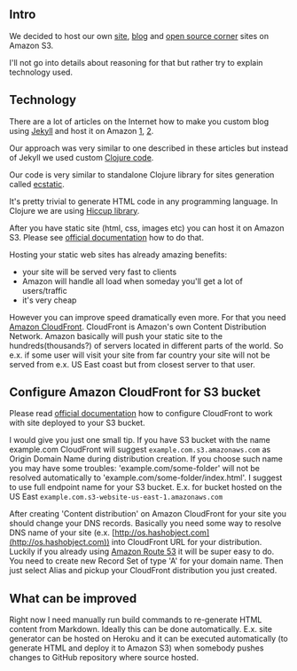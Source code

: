 <!--
name: Make static web site with Clojure and host it on Amazon S3 and CloudFront
description: Short guide how to create static web site using Clojure and host it on Amazon S3 and CloudFront
author: Anton Podviaznikov
author_email: anton@hashobject.com
author_url: http://twitter.com/podviaznikov
author_github: podviaznikov
author_twitter: podviaznikov
author_avatar: /images/anton-avatar.png
location: Tegucigalpa, Honduras
date_created: 2013-07-06
date_modified: 2013-07-06
date_published: 2013-07-06
headline:
in_language: en
keywords: clojure, amazon s3, web site, amazon route 53, amazon cloudfront, markdown, html, github, amazon route 53, clojure hiccup
discussion_url: https://github.com/hashobject/blog.hashobject.com/issues/3
canonical_url: http://blog.hashobject.com/make-static-site-with-clojure-and-host-on-amazon
-->
## Intro

We decided to host our own [site](http://hashobject.com), [blog](http://hashobject.com) and
[open source corner](http://os.hashobject.com) sites on Amazon S3.

I'll not go into details about reasoning for that but rather try to explain technology used.


## Technology

There are a lot of articles on the Internet how to make you custom blog using [Jekyll](http://jekyllrb.com/)
and host it on Amazon [1](http://www.savjee.be/2013/02/howto-host-jekyll-blog-on-amazon-s3/),
[2](http://vvv.tobiassjosten.net/development/jekyll-blog-on-amazon-s3-and-cloudfront/).

Our approach was very similar to one described in these articles but instead of Jekyll we used
custom [Clojure code](https://github.com/hashobject/blog.hashobject.com/blob/master/src/blog/hashobject/generator.clj).

Our code is very similar to standalone Clojure library for sites generation called
[ecstatic](https://github.com/samrat/ecstatic).


It's pretty trivial to generate HTML code in any programming language. In Clojure we are
using [Hiccup library](https://github.com/weavejester/hiccup).

After you have static site (html, css, images etc) you can host it on Amazon S3.
Please see [official documentation](http://docs.aws.amazon.com/AmazonS3/latest/dev/WebsiteHosting.html)
how to do that.


Hosting your static web sites has already amazing benefits:

  * your site will be served very fast to clients
  * Amazon will handle all load when someday you'll get a lot of users/traffic
  * it's very cheap

However you can improve speed dramatically even more. For that you need [Amazon CloudFront](https://aws.amazon.com/cloudfront/).
CloudFront is Amazon's own Content Distribution Network. Amazon basically will push your static
site to the hundreds(thousands?) of servers located in different parts of the world.
So e.x. if some user will visit your site from far country your site will not be served from
e.x. US East coast but from closest server to that user.



## Configure Amazon CloudFront for S3 bucket

Please read [official documentation](http://docs.aws.amazon.com/AmazonCloudFront/2012-03-15/GettingStartedGuide/StartingCloudFront.html)
how to configure CloudFront to work with site deployed to your S3 bucket.

I would give you just one small tip.
If you have S3 bucket with the name example.com CloudFront will suggest
`example.com.s3.amazonaws.com` as Origin Domain Name during distribution creation.
If you choose such name you may have some troubles:
'example.com/some-folder' will not be resolved automatically to 'example.com/some-folder/index.html'.
I suggest to use full endpoint name for your S3 bucket. E.x. for bucket hosted on the US East
`example.com.s3-website-us-east-1.amazonaws.com`


After creating 'Content distribution' on Amazon CloudFront for your site you should change your DNS records.
Basically you need some way to resolve DNS name of your site (e.x. [http://os.hashobject.com](http://os.hashobject.com))
into CloudFront URL for your distribution. Luckily if you already using [Amazon Route 53](https://aws.amazon.com/route53/)
it will be super easy to do.
You need to create new Record Set of type 'A' for your domain name.
Then just select Alias and pickup your CloudFront distribution you just created.



## What can be improved

Right now I need manually run build commands to re-generate HTML content from Markdown.
Ideally this can be done automatically. E.x. site generator can be hosted on Heroku and
it can be executed automatically (to generate HTML and deploy it to Amazon S3) when somebody
pushes changes to GitHub repository where source hosted.
